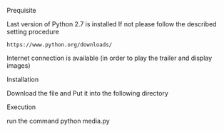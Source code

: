 Prequisite 

Last version of Python 2.7 is installed 
	If not please follow the described setting procedure 

	https://www.python.org/downloads/

Internet connection is available (in order to play the trailer and display images)



Installation 

Download the file and Put it into the following directory 


Execution 

run the command python media.py 

